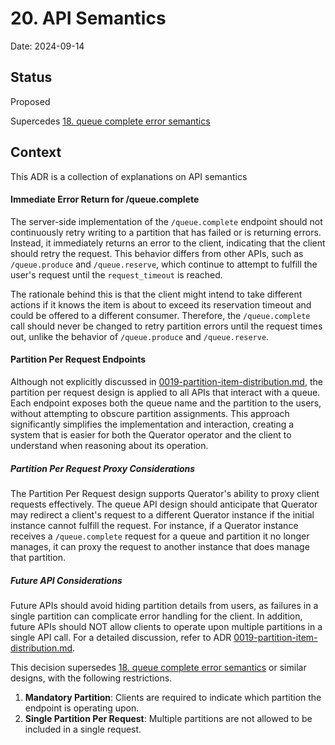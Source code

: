 # 20. API Semantics

Date: 2024-09-14

## Status

Proposed

Supercedes [18. queue complete error semantics](0018-queue-complete-error-semantics.md)

## Context

This ADR is a collection of explanations on API semantics

#### Immediate Error Return for /queue.complete
The server-side implementation of the `/queue.complete` endpoint should not continuously retry writing to a partition
that has failed or is returning errors. Instead, it immediately returns an error to the client, indicating that 
the client should retry the request. This behavior differs from other APIs, such as `/queue.produce` and
`/queue.reserve`, which continue to attempt to fulfill the user's request until the `request_timeout` is reached.

The rationale behind this is that the client might intend to take different actions if it knows the item is about to
exceed its reservation timeout and could be offered to a different consumer. Therefore, the `/queue.complete` call
should never be changed to retry partition errors until the request times out, unlike the behavior of
`/queue.produce` and `/queue.reserve`.

#### Partition Per Request Endpoints
Although not explicitly discussed in [0019-partition-item-distribution.md](0019-partition-item-distribution.md), 
the partition per request design is applied to all APIs that interact with a queue. Each endpoint exposes both
the queue name and the partition to the users, without attempting to obscure partition assignments. This approach
significantly simplifies the implementation and interaction, creating a system that is easier for both the 
Querator operator and the client to understand when reasoning about its operation.

##### Partition Per Request Proxy Considerations
The Partition Per Request design supports Querator's ability to proxy client requests effectively. The queue 
API design should anticipate that Querator may redirect a client's request to a different Querator instance 
if the initial instance cannot fulfill the request. For instance, if a Querator instance receives a 
`/queue.complete` request for a queue and partition it no longer manages, it can proxy the request to another
instance that does manage that partition. 

##### Future API Considerations
Future APIs should avoid hiding partition details from users, as failures in a single partition can complicate
error handling for the client. In addition, future APIs should NOT allow clients to operate upon multiple partitions
in a single API call. For a detailed discussion, refer to ADR 
[0019-partition-item-distribution.md](0019-partition-item-distribution.md).

This decision supersedes [18. queue complete error semantics](0018-queue-complete-error-semantics.md) or similar
designs, with the following restrictions.
1. **Mandatory Partition**: Clients are required to indicate which partition the endpoint is operating upon.
2. **Single Partition Per Request**: Multiple partitions are not allowed to be included in a single request.

